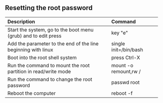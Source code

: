 ## Resetting the root password
| Description | Command |
| :--- | :--- |
| Start the system, go to the boot menu (grub) and  to edit press | key "e"|
| Add the parameter to the end of the line beginning with linux| single init=/bin/bash |
| Boot into the root shell system | press Ctrl-X |
| Run the command to mount the root partition in read/write mode | mount -o remount,rw / |
| Run the command to change the root password | passwd root |
| Reboot the computer | reboot -f |
